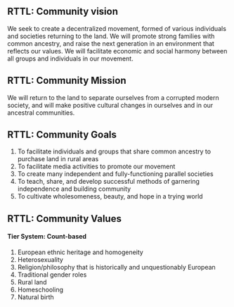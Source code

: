 ## RTTL: Community vision 
We seek to create a decentralized movement, formed of various individuals and societies returning to the land. We will promote strong families with common ancestry, and raise the next generation in an environment that reflects our values. We will facilitate economic and social harmony between all groups and individuals in our movement. 

## RTTL: Community Mission 
We will return to the land to separate ourselves from a corrupted modern society, and will make positive cultural changes in ourselves and in our ancestral communities.

## RTTL: Community Goals 
1. To facilitate individuals and groups that share common ancestry to purchase land in rural areas
2. To facilitate media activities to promote our movement 
3. To create many independent and fully-functioning parallel societies
4. To teach, share, and develop successful methods of garnering independence and building community 
5. To cultivate wholesomeness, beauty, and hope in a trying world

## RTTL: Community Values 
#### Tier System: Count-based 

1. European ethnic heritage and homogeneity 
2. Heterosexuality
3. Religion/philosophy that is historically and unquestionably European
4. Traditional gender roles 
5. Rural land
6. Homeschooling
7. Natural birth 

